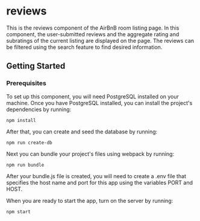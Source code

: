# reviews

This is the reviews component of the AirBnB room listing page. In this component, the user-submitted reviews and the aggregate rating and subratings of the current listing are displayed on the page. The reviews can be filtered using the search feature to find desired information.

## Getting Started

### Prerequisites

To set up this component, you will need PostgreSQL installed on your machine. Once you have PostgreSQL installed, you can install the project's dependencies by running:
```
npm install
```
After that, you can create and seed the database by running:
```
npm run create-db
```
Next you can bundle your project's files using webpack by running:
```
npm run bundle
```
After your bundle.js file is created, you will need to create a .env file that specifies the host name and port for this app using the variables PORT and HOST.

When you are ready to start the app, turn on the server by running:
```
npm start
```